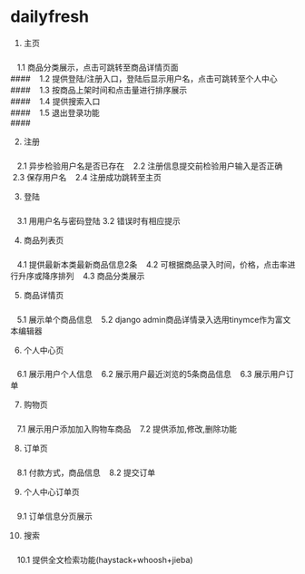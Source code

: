 # dailyfresh

1. 主页
###
    1.1 商品分类展示，点击可跳转至商品详情页面<br>
    ####
    1.2 提供登陆/注册入口，登陆后显示用户名，点击可跳转至个人中心<br>
    ####
    1.3 按商品上架时间和点击量进行排序展示<br>####
    1.4 提供搜索入口<br>####
    1.5 退出登录功能<br>####

2. 注册
###
    2.1 异步检验用户名是否已存在
    2.2 注册信息提交前检验用户输入是否正确
    2.3 保存用户名
    2.4 注册成功跳转至主页

3. 登陆
###
    3.1 用用户名与密码登陆
    3.2 错误时有相应提示

4. 商品列表页
###
    4.1 提供最新本类最新商品信息2条
    4.2 可根据商品录入时间，价格，点击率进行升序或降序排列
    4.3 商品分类展示

5. 商品详情页
###
    5.1 展示单个商品信息
    5.2 django admin商品详情录入选用tinymce作为富文本编辑器

6. 个人中心页
###
    6.1 展示用户个人信息
    6.2 展示用户最近浏览的5条商品信息
    6.3 展示用户订单

7. 购物页
###
    7.1 展示用户添加加入购物车商品
    7.2 提供添加,修改,删除功能

8. 订单页
###
    8.1 付款方式，商品信息
    8.2 提交订单

9. 个人中心订单页
###
    9.1 订单信息分页展示
    
10. 搜索
###
    10.1 提供全文检索功能(haystack+whoosh+jieba)
